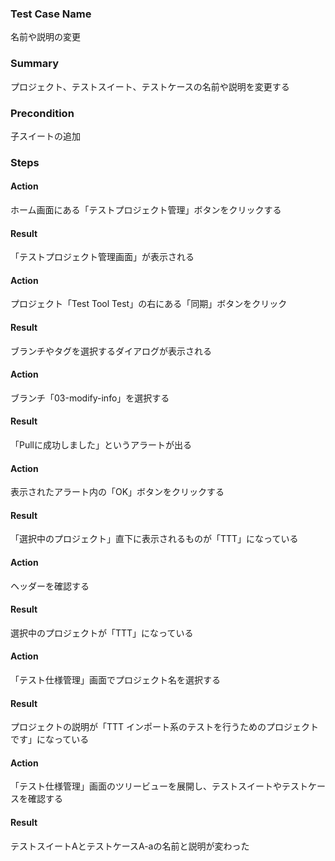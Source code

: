 ### Test Case Name
名前や説明の変更

### Summary
プロジェクト、テストスイート、テストケースの名前や説明を変更する

### Precondition
子スイートの追加

### Steps

#### Action
ホーム画面にある「テストプロジェクト管理」ボタンをクリックする
#### Result
「テストプロジェクト管理画面」が表示される

#### Action
プロジェクト「Test Tool Test」の右にある「同期」ボタンをクリック
#### Result
ブランチやタグを選択するダイアログが表示される

#### Action
ブランチ「03-modify-info」を選択する
#### Result
「Pullに成功しました」というアラートが出る

#### Action
表示されたアラート内の「OK」ボタンをクリックする
#### Result
「選択中のプロジェクト」直下に表示されるものが「TTT」になっている

#### Action
ヘッダーを確認する
#### Result
選択中のプロジェクトが「TTT」になっている

#### Action
「テスト仕様管理」画面でプロジェクト名を選択する
#### Result
プロジェクトの説明が「TTT インポート系のテストを行うためのプロジェクトです」になっている

#### Action
「テスト仕様管理」画面のツリービューを展開し、テストスイートやテストケースを確認する
#### Result
テストスイートAとテストケースA-aの名前と説明が変わった
